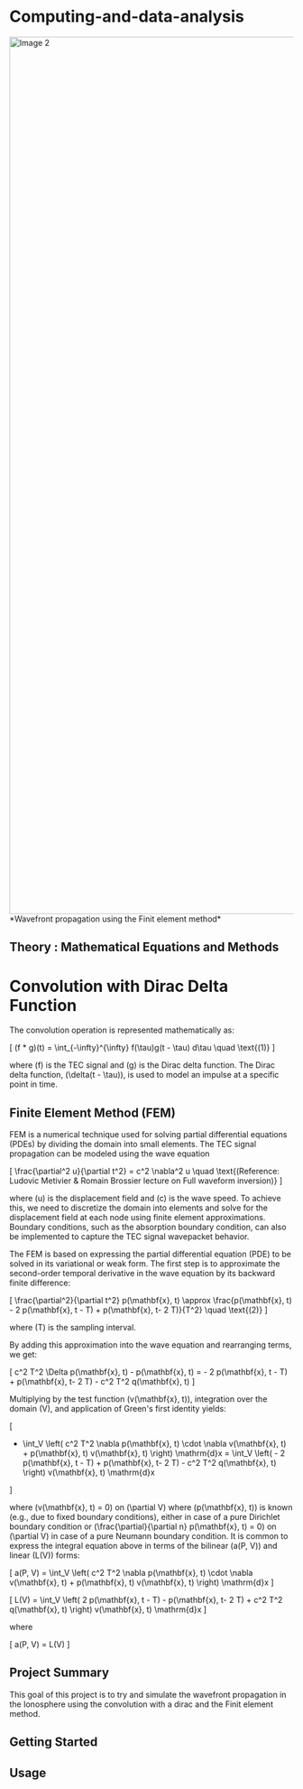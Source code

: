# Computing-and-data-analysis

<img src="FEM_wavepropagation.gif" alt="Image 2" width="1555cm">
*Wavefront propagation using the Finit element method*

## Theory :  Mathematical Equations and Methods

# Convolution with Dirac Delta Function

The convolution operation is represented mathematically as:

\[
(f * g)(t) = \int_{-\infty}^{\infty} f(\tau)g(t - \tau) d\tau \quad \text{(1)}
\]

where \(f\) is the TEC signal and \(g\) is the Dirac delta function. The Dirac delta function, \(\delta(t - \tau)\), is used to model an impulse at a specific point in time.

## Finite Element Method (FEM)

FEM is a numerical technique used for solving partial differential equations (PDEs) by dividing the domain into small elements. The TEC signal propagation can be modeled using the wave equation 

\[
\frac{\partial^2 u}{\partial t^2} = c^2 \nabla^2 u \quad \text{(Reference: Ludovic Metivier & Romain Brossier lecture on Full waveform inversion)}
\]

where \(u\) is the displacement field and \(c\) is the wave speed. To achieve this, we need to discretize the domain into elements and solve for the displacement field at each node using finite element approximations. Boundary conditions, such as the absorption boundary condition, can also be implemented to capture the TEC signal wavepacket behavior.

The FEM is based on expressing the partial differential equation (PDE) to be solved in its variational or weak form. The first step is to approximate the second-order temporal derivative in the wave equation by its backward finite difference:

\[
\frac{\partial^2}{\partial t^2} p(\mathbf{x}, t) \approx \frac{p(\mathbf{x}, t) - 2 p(\mathbf{x}, t - T) + p(\mathbf{x}, t- 2 T)}{T^2} \quad \text{(2)}
\]

where \(T\) is the sampling interval.

By adding this approximation into the wave equation and rearranging terms, we get:

\[
c^2 T^2 \Delta p(\mathbf{x}, t) - p(\mathbf{x}, t) = - 2 p(\mathbf{x}, t - T) + p(\mathbf{x}, t- 2 T) - c^2 T^2 q(\mathbf{x}, t)
\]

Multiplying by the test function \(v(\mathbf{x}, t)\), integration over the domain \(V\), and application of Green's first identity yields:

\[
- \int_V \left( c^2 T^2  \nabla p(\mathbf{x}, t) \cdot \nabla v(\mathbf{x}, t) + p(\mathbf{x}, t) v(\mathbf{x}, t) \right) \mathrm{d}x = \int_V \left( - 2 p(\mathbf{x}, t - T) + p(\mathbf{x}, t- 2 T) - c^2 T^2 q(\mathbf{x}, t) \right) v(\mathbf{x}, t) \mathrm{d}x

\]

where \(v(\mathbf{x}, t) = 0\) on \(\partial V\) where \(p(\mathbf{x}, t)\) is known (e.g., due to fixed boundary conditions), either in case of a pure Dirichlet boundary condition or \(\frac{\partial}{\partial n} p(\mathbf{x}, t) = 0\) on \(\partial V\) in case of a pure Neumann boundary condition. It is common to express the integral equation above in terms of the bilinear \(a(P, V)\) and linear \(L(V)\) forms:

\[
a(P, V) = \int_V \left( c^2 T^2  \nabla p(\mathbf{x}, t) \cdot \nabla v(\mathbf{x}, t) + p(\mathbf{x}, t) v(\mathbf{x}, t) \right) \mathrm{d}x
\]

\[
L(V) = \int_V \left( 2 p(\mathbf{x}, t - T) - p(\mathbf{x}, t- 2 T) + c^2 T^2 q(\mathbf{x}, t) \right) v(\mathbf{x}, t) \mathrm{d}x
\]

where

\[
a(P, V) = L(V)
\]





## Project Summary

This goal of this project is to try and simulate the wavefront propagation in the Ionosphere using the convolution with a dirac and the Finit element method.

## Getting Started

## Usage



